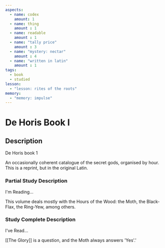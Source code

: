 ```yaml
---
aspects: 
  - name: codex
    amount: 1
  - name: thing
    amount : 1
  - name: readable
    amount : 1
  - name: "tally price"
    amount : 3
  - name: "mystery: nectar"
    amount : 4
  - name: "written in latin"
    amount : 1
tags:
  - book
  - studied
lesson:
  - "lesson: rites of the roots"
memory:
  - "memory: impulse"
---
```


# De Horis Book I

## Description
De Horis book 1

An occasionally coherent catalogue of the secret gods, organised by hour. This is a reprint, but in the original Latin.
### Partial Study Description
I'm Reading...

This volume deals mostly with the Hours of the Wood: the Moth, the Black-Flax, the Ring-Yew, among others.
### Study Complete Description
I've Read...

[[The Glory]] is a question, and the Moth always answers 'Yes'.'